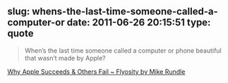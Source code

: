 slug: whens-the-last-time-someone-called-a-computer-or
date: 2011-06-26 20:15:51
type: quote
---

> When’s the last time someone called a computer or phone beautiful that wasn’t made by Apple?

[Why Apple Succeeds & Others Fail ~ Flyosity by Mike Rundle](http://flyosity.com/apple/why-apple-succeeds-others-fail.php)
